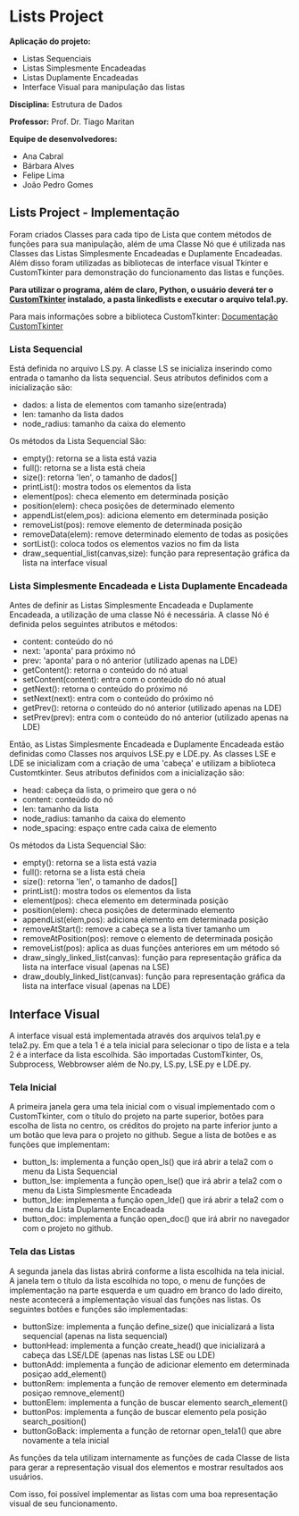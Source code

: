 # Lists Project

**Aplicação do projeto:**
- Listas Sequenciais
- Listas Simplesmente Encadeadas
- Listas Duplamente Encadeadas
- Interface Visual para manipulação das listas

**Disciplina:** Estrutura de Dados

**Professor:** Prof. Dr. Tiago Maritan

**Equipe de desenvolvedores:**
- Ana Cabral
- Bárbara Alves
- Felipe Lima
- João Pedro Gomes

## Lists Project - Implementação
Foram criados Classes para cada tipo de Lista que contem métodos de funções para sua manipulação, além de uma Classe Nó que é utilizada nas Classes das Listas Simplesmente Encadeadas e Duplamente Encadeadas. Além disso foram utilizadas as bibliotecas de interface visual Tkinter e CustomTkinter para demonstração do funcionamento das listas e funções.

**Para utilizar o programa, além de claro, Python, o usuário deverá ter o [CustomTkinter](https://github.com/TomSchimansky/CustomTkinter#installation) instalado, a pasta linkedlists e executar o arquivo tela1.py.**

Para mais informações sobre a biblioteca CustomTkinter: [Documentação CustomTkinter](https://github.com/TomSchimansky/CustomTkinter)

### Lista Sequencial
Está definida no arquivo LS.py. A classe LS se inicializa inserindo como entrada o tamanho da lista sequencial. Seus atributos definidos com a inicialização são:
- dados: a lista de elementos com tamanho size(entrada)
- len: tamanho da lista dados
- node_radius: tamanho da caixa do elemento

Os métodos da Lista Sequencial São:
- empty(): retorna se a lista está vazia
- full(): retorna se a lista está cheia
- size(): retorna 'len', o tamanho de dados[]
- printList(): mostra todos os elementos da lista
- element(pos): checa elemento em determinada posição
- position(elem): checa posições de determinado elemento
- appendList(elem,pos): adiciona elemento em determinada posição
- removeList(pos): remove elemento de determinada posição
- removeData(elem): remove determinado elemento de todas as posições
- sortList(): coloca todos os elementos vazios no fim da lista
- draw_sequential_list(canvas,size): função para representação gráfica da lista na interface visual

### Lista Simplesmente Encadeada e Lista Duplamente Encadeada
Antes de definir as Listas Simplesmente Encadeada e Duplamente Encadeada, a utilização de uma classe Nó é necessária. A classe Nó é definida pelos seguintes atributos e métodos:
- content: conteúdo do nó
- next: 'aponta' para próximo nó
- prev: 'aponta' para o nó anterior (utilizado apenas na LDE)
- getContent(): retorna o conteúdo do nó atual
- setContent(content): entra com o conteúdo do nó atual
- getNext(): retorna o conteúdo do próximo nó
- setNext(next): entra com o conteúdo do próximo nó
- getPrev(): retorna o conteúdo do nó anterior (utilizado apenas na LDE)
- setPrev(prev): entra com o conteúdo do nó anterior (utilizado apenas na LDE)

Então, as Listas Simplesmente Encadeada e Duplamente Encadeada estão definidas como Classes nos arquivos LSE.py e LDE.py. As classes LSE e LDE se inicializam com a criação de uma 'cabeça' e utilizam a biblioteca Customtkinter. Seus atributos definidos com a inicialização são:
- head: cabeça da lista, o primeiro que gera o nó
- content: conteúdo do nó
- len: tamanho da lista
- node_radius: tamanho da caixa do elemento
- node_spacing: espaço entre cada caixa de elemento

Os métodos da Lista Sequencial São:
- empty(): retorna se a lista está vazia
- full(): retorna se a lista está cheia
- size(): retorna 'len', o tamanho de dados[]
- printList(): mostra todos os elementos da lista
- element(pos): checa elemento em determinada posição
- position(elem): checa posições de determinado elemento
- appendList(elem,pos): adiciona elemento em determinada posição
- removeAtStart(): remove a cabeça se a lista tiver tamanho um
- removeAtPosition(pos): remove o elemento de determinada posição
- removeList(pos): aplica as duas funções anteriores em um método só
- draw_singly_linked_list(canvas): função para representação gráfica da lista na interface visual (apenas na LSE)
- draw_doubly_linked_list(canvas): função para representação gráfica da lista na interface visual (apenas na LDE)

## Interface Visual
A interface visual está implementada através dos arquivos tela1.py e tela2.py. Em que a tela 1 é a tela inicial para selecionar o tipo de lista e a tela 2 é a interface da lista escolhida. São importadas CustomTkinter, Os, Subprocess, Webbrowser além de No.py, LS.py, LSE.py e LDE.py.

### Tela Inicial
A primeira janela gera uma tela inicial com o visual implementado com o CustomTkinter, com o título do projeto na parte superior, botões para escolha de lista no centro, os créditos do projeto na parte inferior junto a um botão que leva para o projeto no github. Segue a lista de botões e as funções que implementam:
- button_ls: implementa a função open_ls() que irá abrir a tela2 com o menu da Lista Sequencial
- button_lse: implementa a função open_lse() que irá abrir a tela2 com o menu da Lista Simplesmente Encadeada
- button_lde: implementa a função open_lde() que irá abrir a tela2 com o menu da Lista Duplamente Encadeada
- button_doc: implementa a função open_doc() que irá abrir no navegador com o projeto no github.

### Tela das Listas
A segunda janela das listas abrirá conforme a lista escolhida na tela inicial. A janela tem o título da lista escolhida no topo, o menu de funções de implementação na parte esquerda e um quadro em branco do lado direito, neste acontecerá a implementação visual das funções nas listas. Os seguintes botões e funções são implementadas:
- buttonSize: implementa a função define_size() que inicializará a lista sequencial (apenas na lista sequencial)
- buttonHead: implementa a função create_head() que inicializará a cabeça das LSE/LDE (apenas nas listas LSE ou LDE)
- buttonAdd: implementa a função de adicionar elemento em determinada posiçao add_element()
- buttonRem: implementa a função de remover elemento em determinada posiçao remnove_element()
- buttonElem: implementa a função de buscar elemento search_element()
- buttonPos: implementa a função de buscar elemento pela posição search_position()
- buttonGoBack: implementa a função de retornar open_tela1() que abre novamente a tela inicial

As funções da tela utilizam internamente as funções de cada Classe de lista para gerar a representação visual dos elementos e mostrar resultados aos usuários.

Com isso, foi possível implementar as listas com uma boa representação visual de seu funcionamento.
